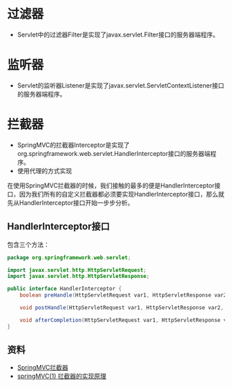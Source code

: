 # 过滤器

* Servlet中的过滤器Filter是实现了javax.servlet.Filter接口的服务器端程序。

# 监听器

* Servlet的监听器Listener是实现了javax.servlet.ServletContextListener接口的服务器端程序。

# 拦截器

* SpringMVC的拦截器Interceptor是实现了org.springframework.web.servlet.HandlerInterceptor接口的服务器端程序。
* 使用代理的方式实现


在使用SpringMVC拦截器的时候，我们接触的最多的便是HandlerInterceptor接口，因为我们所有的自定义拦截器都必须要实现HandlerInterceptor接口，那么就先从HandlerInterceptor接口开始一步步分析。

## HandlerInterceptor接口

包含三个方法：

```java
package org.springframework.web.servlet;

import javax.servlet.http.HttpServletRequest;
import javax.servlet.http.HttpServletResponse;

public interface HandlerInterceptor {
    boolean preHandle(HttpServletRequest var1, HttpServletResponse var2, Object var3) throws Exception;

    void postHandle(HttpServletRequest var1, HttpServletResponse var2, Object var3, ModelAndView var4) throws Exception;

    void afterCompletion(HttpServletRequest var1, HttpServletResponse var2, Object var3, Exception var4) throws Exception;
}
```

## 资料

* [SpringMVC拦截器](https://zhum.in/blog/frame/SpringMVC/SpringMVC%E6%8B%A6%E6%88%AA%E5%99%A8/)
* [springMVC(1) 拦截器的实现原理](https://www.jianshu.com/p/36e60d72e176)